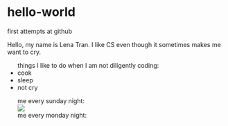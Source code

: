 # hello-world
first attempts at github

Hello, my name is Lena Tran. I like CS even though it sometimes makes me want to cry.

<ul> things I like to do when I am not diligently coding:
<li> cook </li>
<li> sleep </li>
<li> not cry </li>


me every sunday night:<br>
 <img src="https://thumbs.dreamstime.com/t/working-project-young-programmer-headphones-new-69422688.jpg"> <br>
me every monday night:


